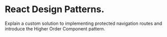 # React Design Patterns.
 
Explain a custom solution to implementing protected navigation routes and introduce the Higher Order Component pattern.